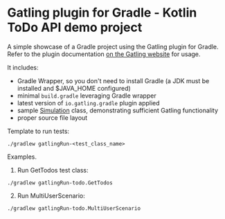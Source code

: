 Gatling plugin for Gradle - Kotlin ToDo API demo project
===============================================

A simple showcase of a Gradle project using the Gatling plugin for Gradle. Refer to the plugin documentation
[on the Gatling website](https://gatling.io/docs/current/extensions/gradle_plugin/) for usage.

It includes:

* Gradle Wrapper, so you don't need to install Gradle (a JDK must be installed and $JAVA_HOME configured)
* minimal `build.gradle` leveraging Gradle wrapper
* latest version of `io.gatling.gradle` plugin applied
* sample [Simulation](https://gatling.io/docs/gatling/reference/current/general/concepts/#simulation) class,
demonstrating sufficient Gatling functionality
* proper source file layout

Template to run tests:
```
./gradlew gatlingRun-<test_class_name>
```

Examples. 
1. Run GetTodos test class:
```
./gradlew gatlingRun-todo.GetTodos
```

2. Run MultiUserScenario:

```
./gradlew gatlingRun-todo.MultiUserScenario
```